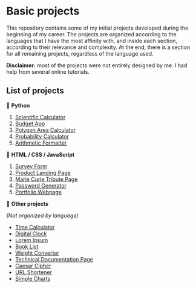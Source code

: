 # Basic projects

This repository contains some of my initial projects developed during the beginning of my career. The projects are organized according to the languages that I have the most affinity with, and inside each section, according to their relevance and complexity. At the end, there is a section for all remaining projects, regardless of the language used.

**Disclaimer:** most of the projects were not entirely designed by me. I had help from several online tutorials.

## List of projects

:small_blue_diamond: **Python**
1. [Scientific Calculator](https://github.com/math-reis/basic-projects/tree/main/scientific-calculator)
2. [Budget App](https://github.com/math-reis/basic-projects/tree/main/budget-app)
3. [Polygon Area Calculator](https://github.com/math-reis/basic-projects/tree/main/polygon-area-calculator) 
4. [Probability Calculator](https://github.com/math-reis/basic-projects/tree/main/probability-calculator) 
5. [Arithmetic Formatter](https://github.com/math-reis/basic-projects/tree/main/arithmetic-formatter)

:small_blue_diamond: **HTML / CSS / JavaScript**
1. [Survey Form](https://github.com/math-reis/basic-projects/tree/main/survey-form)
2. [Product Landing Page](https://github.com/math-reis/basic-projects/tree/main/product-landing-page)
3. [Marie Curie Tribute Page](https://github.com/math-reis/basic-projects/tree/main/marie-curie-tribute-page)
4. [Password Generator](https://github.com/math-reis/basic-projects/tree/main/password-generator)
5. [Portfolio Webpage](https://github.com/math-reis/basic-projects/tree/main/portfolio-webpage)

:small_orange_diamond: **Other projects** 

*(Not organized by language)*

* [Time Calculator](https://github.com/math-reis/basic-projects/tree/main/time-calculator)
* [Digital Clock](https://github.com/math-reis/basic-projects/tree/main/digital-clock)
* [Lorem Ipsum](https://github.com/math-reis/basic-projects/tree/main/lorem-ipsum)
* [Book List](https://github.com/math-reis/basic-projects/tree/main/book-list)
* [Weight Converter](https://github.com/math-reis/basic-projects/tree/main/weight-converter)
* [Technical Documentation Page](https://github.com/math-reis/basic-projects/tree/main/technical-documentation-page)
* [Caesar Cipher](https://github.com/math-reis/basic-projects/tree/main/caesar-cipher)
* [URL Shortener](https://github.com/math-reis/basic-projects/tree/main/URL-shortener)
* [Simple Charts](https://github.com/math-reis/basic-projects/tree/main/simple-charts)



